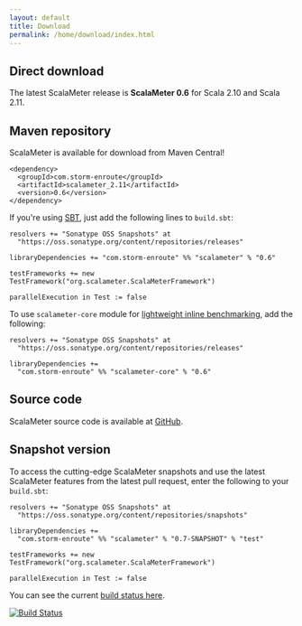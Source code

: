 ```yaml
---
layout: default
title: Download
permalink: /home/download/index.html
---
```




## Direct download

The latest ScalaMeter release is **ScalaMeter 0.6** for Scala 2.10 and Scala 2.11.


## Maven repository

ScalaMeter is available for download from Maven Central!

    <dependency>
      <groupId>com.storm-enroute</groupId>
      <artifactId>scalameter_2.11</artifactId>
      <version>0.6</version>
    </dependency>

If you're using [SBT](/home/gettingstarted/sbt/), just add the following lines to `build.sbt`:

    resolvers += "Sonatype OSS Snapshots" at
      "https://oss.sonatype.org/content/repositories/releases"
    
    libraryDependencies += "com.storm-enroute" %% "scalameter" % "0.6"

    testFrameworks += new TestFramework("org.scalameter.ScalaMeterFramework")
    
    parallelExecution in Test := false

To use `scalameter-core` module for [lightweight inline benchmarking](/home/gettingstarted/0.5/inline/), add the following:

    resolvers += "Sonatype OSS Snapshots" at
      "https://oss.sonatype.org/content/repositories/releases"

    libraryDependencies +=
      "com.storm-enroute" %% "scalameter-core" % "0.6"


## Source code

ScalaMeter source code is available at [GitHub](https://github.com/scalameter/scalameter).


## Snapshot version

To access the cutting-edge ScalaMeter snapshots and use the latest ScalaMeter features from the latest pull request,
enter the following to your `build.sbt`:

    resolvers += "Sonatype OSS Snapshots" at
      "https://oss.sonatype.org/content/repositories/snapshots"
    
    libraryDependencies +=
      "com.storm-enroute" %% "scalameter" % "0.7-SNAPSHOT" % "test"
    
    testFrameworks += new TestFramework("org.scalameter.ScalaMeterFramework")
    
    parallelExecution in Test := false


You can see the current [build status here](https://travis-ci.org/scalameter/scalameter).

[![Build Status](https://travis-ci.org/scalameter/scalameter.png?branch=master)](https://travis-ci.org/scalameter/scalameter)

